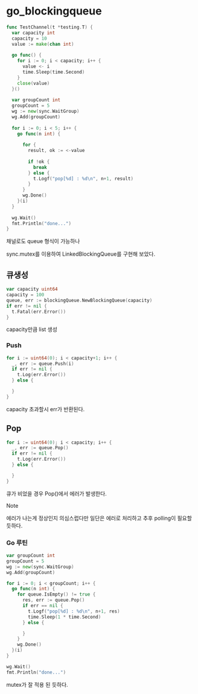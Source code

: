 # go_blockingqueue

```go
func TestChannel(t *testing.T) {
  var capacity int
  capacity = 10
  value := make(chan int)
  
  go func() {
    for i := 0; i < capacity; i++ {
      value <- i
      time.Sleep(time.Second)
    }
    close(value)
  }()
  
  var groupCount int
  groupCount = 5
  wg := new(sync.WaitGroup)
  wg.Add(groupCount)
  
  for i := 0; i < 5; i++ {
    go func(n int) {
  
      for {
        result, ok := <-value
  
        if !ok {
          break
        } else {
          t.Logf("pop[%d] : %d\n", n+1, result)
        }
      }
      wg.Done()
    }(i)
  }
  
  wg.Wait()
  fmt.Println("done...")
}
```
채널로도 queue 형식이 가능하나

sync.mutex를 이용하여 LinkedBlockingQueue를 구현해 보았다.


## 큐생성

```go
var capacity uint64
capacity = 100
queue, err := blockingQueue.NewBlockingQueue(capacity)
if err != nil {
  t.Fatal(err.Error())
}
```
capacity만큼 list 생성

### Push

```go
for i := uint64(0); i < capacity+1; i++ {
  _, err := queue.Push(i)
  if err != nil {
    t.Log(err.Error())
  } else {

  }
}
```
capacity 초과할시 err가 반환된다.

## Pop

```go
for i := uint64(0); i < capacity; i++ {
  _, err := queue.Pop()
  if err != nil {
    t.Log(err.Error())
  } else {

  }
}
```
큐가 비었을 경우 Pop()에서 에러가 발생한다.

> [!note]
> 
> 에러가 나는게 정상인지 의심스럽다만 일단은 에러로 처리하고 추후 polling이 필요할 듯하다.

### Go 루틴
```go
var groupCount int
groupCount = 5
wg := new(sync.WaitGroup)
wg.Add(groupCount)

for i := 0; i < groupCount; i++ {
  go func(n int) {
    for queue.IsEmpty() != true {
      res, err := queue.Pop()
      if err == nil {
        t.Logf("pop[%d] : %d\n", n+1, res)
        time.Sleep(1 * time.Second)
      } else {

      }
    }
    wg.Done()
  }(i)
}

wg.Wait()
fmt.Println("done...")
```
mutex가 잘 적용 된 듯하다.

